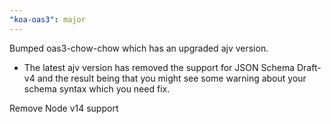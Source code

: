 ```yaml
---
"koa-oas3": major
---
```


Bumped oas3-chow-chow which has an upgraded ajv version.
* The latest ajv version has removed the support for JSON Schema Draft-v4 and the result being that you might see some warning about your schema syntax which you need fix.

Remove Node v14 support
